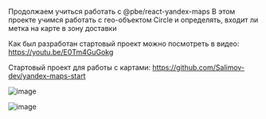 Продолжаем учиться работать с @pbe/react-yandex-maps
В этом проекте учимся работать с гео-объектом Circle и определять, входит ли метка на карте в зону доставки

Как был разработан стартовый проект можно посмотреть в видео: https://youtu.be/E0Tm4GuGokg

Стартовый проект для работы с картами:
https://github.com/Salimov-dev/yandex-maps-start

![image](https://github.com/user-attachments/assets/69381fc5-d5c8-43bb-8f88-f7ef62db6c18)

![image](https://github.com/user-attachments/assets/388e53a8-fb43-4330-bbfa-1c6ea7cde6cb)



